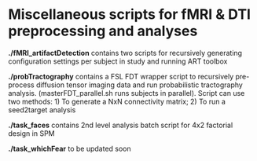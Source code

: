 # Miscellaneous scripts for fMRI & DTI preprocessing and analyses

<b>./fMRI_artifactDetection</b> contains two scripts for recursively generating configuration settings per subject in study and running ART toolbox

<b>./probTractography</b> contains a FSL FDT wrapper script to recursively pre-process diffusion tensor imaging data and run probabilistic tractography analysis. (masterFDT_parallel.sh runs subjects in parallel).
Script can use two methods:
    1) To generate a NxN connectivity matrix;
    2) To run a seed2target analysis

<b>./task_faces</b> contains 2nd level analysis batch script for 4x2 factorial design in SPM

<b>./task_whichFear</b> to be updated soon
